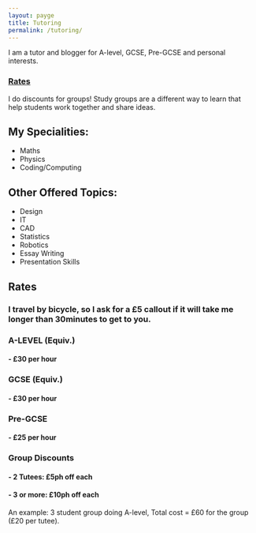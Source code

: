 ```yaml
---
layout: payge
title: Tutoring
permalink: /tutoring/
---
```


I am a tutor and blogger for A-level, GCSE, Pre-GCSE and personal interests.

### [Rates](rates.md)

I do discounts for groups! Study groups are a different way to learn that help students work together and share ideas.

## My Specialities:
- Maths
- Physics
- Coding/Computing

## Other Offered Topics:
- Design
- IT
- CAD
- Statistics
- Robotics
- Essay Writing
- Presentation Skills

## Rates

### I travel by bicycle, so I ask for a £5 callout if it will take me longer than 30minutes to get to you.  

### A-LEVEL (Equiv.)
#### - £30 per hour

### GCSE (Equiv.)
#### - £30 per hour

### Pre-GCSE 
#### - £25 per hour

### Group Discounts
#### - 2 Tutees: £5ph off each
#### - 3 or more: £10ph off each
An example: 3 student group doing A-level, Total cost = £60 for the group (£20 per tutee). 

